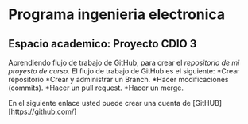 # Programa ingenieria electronica
## Espacio academico: Proyecto CDIO 3
Aprendiendo flujo de trabajo de GitHub, para crear el *repositorio de mi proyesto de curso*.
El flujo de trabajo de GitHub es el siguiente:
*Crear repositorio
*Crear y administrar un Branch.
*Hacer modificaciones (commits).
*Hacer un pull request.
*Hacer un merge.

En el siguiente enlace usted puede crear una cuenta de [GitHUB][https://github.com/]
